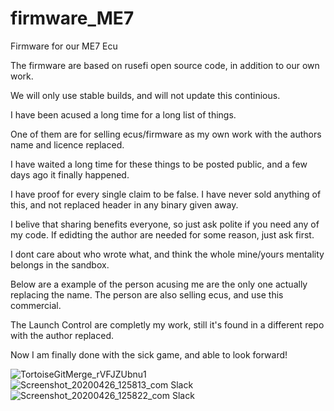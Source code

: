 # firmware_ME7

Firmware for our ME7 Ecu

The firmware are based on rusefi open source code, in addition to our own work.

We will only use stable builds, and will not update this continious.


I have been acused a long time for a long list of things.

One of them are for selling ecus/firmware as my own work with the authors name and licence replaced.

I have waited a long time for these things to be posted public, and a few days ago it finally happened.

I have proof for every single claim to be false.
I have never sold anything of this, and not replaced header in any binary given away.


I belive that sharing benefits everyone, so just ask polite if you need any of my code.
If edidting the author are needed for some reason, just ask first.


I dont care about who wrote what, and think the whole mine/yours mentality belongs in the sandbox.

Below are a example of the person acusing me are the only one actually replacing the name.
The person are also selling ecus, and use this commercial.

The Launch Control are completly my work, still it's found in a different repo with the author replaced.


Now I am finally done with the sick game, and able to look forward!

![TortoiseGitMerge_rVFJZUbnu1](https://user-images.githubusercontent.com/9406140/80541306-37fd9500-89ab-11ea-9a8e-2a4e9e1cecc9.png)
![Screenshot_20200426_125813_com Slack](https://user-images.githubusercontent.com/9406140/80541179-fcfb6180-89aa-11ea-87af-1825f6ddcde5.jpg)
![Screenshot_20200426_125822_com Slack](https://user-images.githubusercontent.com/9406140/80541187-008ee880-89ab-11ea-9cb9-c6f61898f35e.jpg)







